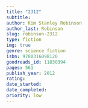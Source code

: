 ```yaml
---
title: "2312"
subtitle: 
author: Kim Stanley Robinson
author_last: Robinson
slug: robinson-2312
type: fiction
img: true
genre: science fiction
isbn: 9780316098120
goodreads_id: 11830394
pages: 561
publish_year: 2012 
rating: 
date_started:
date_completed:
priority: low
---
```

